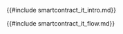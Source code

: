 <!-- ## Smart Contract for IT

Ability for developers to launch IT workloads on the TFGrid using our TFGrid primitives. -->

{{#include smartcontract_it_intro.md}}

<!-- {{# include smartcontract_iac.md}} -->

{{#include smartcontract_it_flow.md}}

